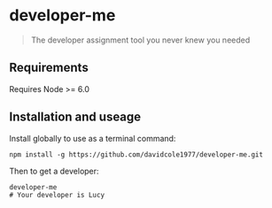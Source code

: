 # developer-me
> The developer assignment tool you never knew you needed

## Requirements

Requires Node >= 6.0

## Installation and useage

Install globally to use as a terminal command:

```
npm install -g https://github.com/davidcole1977/developer-me.git
```

Then to get a developer:

```
developer-me
# Your developer is Lucy
```

